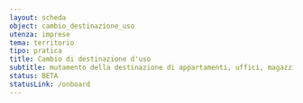 ```yaml
---
layout: scheda
object: cambio_destinazione_uso
utenza: imprese
tema: territorio
tipo: pratica
title: Cambio di destinazione d'uso
subtitle: mutamento della destinazione di appartamenti, uffici, magazzini, negozi, garage, box, depositi etc..
status: BETA
statusLink: /onboard
---
```

